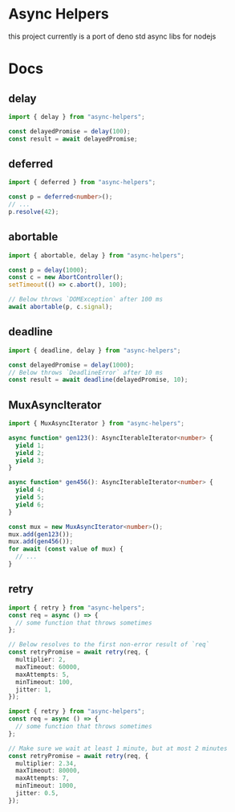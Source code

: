 # Async Helpers

this project currently is a port of deno std async libs for nodejs

# Docs

## delay

```typescript
import { delay } from "async-helpers";

const delayedPromise = delay(100);
const result = await delayedPromise;
```

## deferred

```typescript
import { deferred } from "async-helpers";

const p = deferred<number>();
// ...
p.resolve(42);
```

## abortable

```typescript
import { abortable, delay } from "async-helpers";

const p = delay(1000);
const c = new AbortController();
setTimeout(() => c.abort(), 100);

// Below throws `DOMException` after 100 ms
await abortable(p, c.signal);
```

## deadline

```typescript
import { deadline, delay } from "async-helpers";

const delayedPromise = delay(1000);
// Below throws `DeadlineError` after 10 ms
const result = await deadline(delayedPromise, 10);
```

## MuxAsyncIterator

```typescript
import { MuxAsyncIterator } from "async-helpers";

async function* gen123(): AsyncIterableIterator<number> {
  yield 1;
  yield 2;
  yield 3;
}

async function* gen456(): AsyncIterableIterator<number> {
  yield 4;
  yield 5;
  yield 6;
}

const mux = new MuxAsyncIterator<number>();
mux.add(gen123());
mux.add(gen456());
for await (const value of mux) {
  // ...
}
```

## retry

```typescript
import { retry } from "async-helpers";
const req = async () => {
  // some function that throws sometimes
};

// Below resolves to the first non-error result of `req`
const retryPromise = await retry(req, {
  multiplier: 2,
  maxTimeout: 60000,
  maxAttempts: 5,
  minTimeout: 100,
  jitter: 1,
});
```

```typescript
import { retry } from "async-helpers";
const req = async () => {
  // some function that throws sometimes
};

// Make sure we wait at least 1 minute, but at most 2 minutes
const retryPromise = await retry(req, {
  multiplier: 2.34,
  maxTimeout: 80000,
  maxAttempts: 7,
  minTimeout: 1000,
  jitter: 0.5,
});
```
